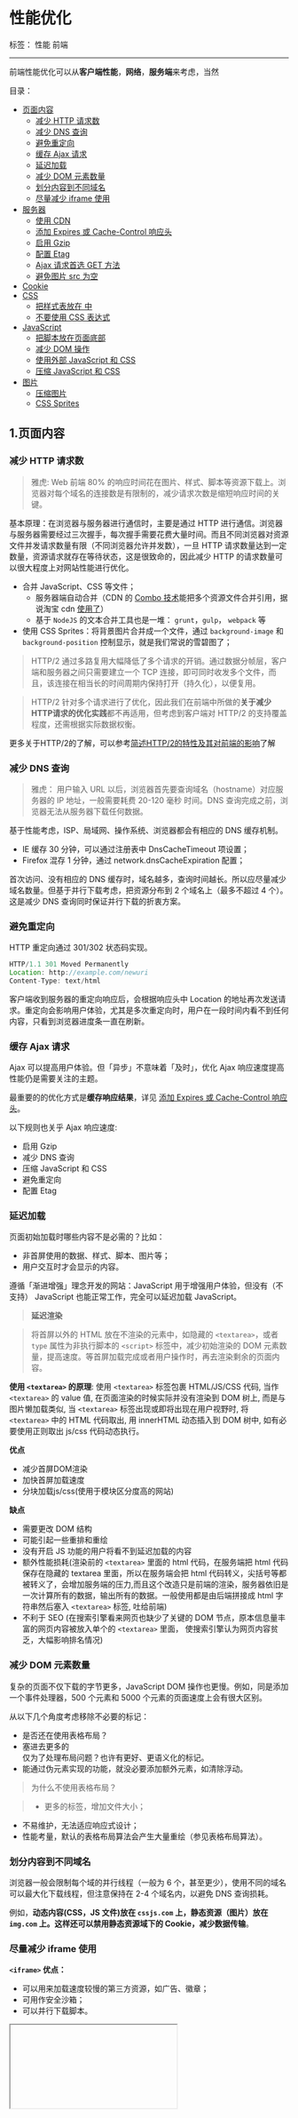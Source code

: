 ﻿# 性能优化

标签： 性能 前端

---

前端性能优化可以从**客户端性能**，**网络**，**服务端**来考虑，当然


目录：

- [页面内容](#1)
    - [减少 HTTP 请求数](#1.1)
    - [减少 DNS 查询](#1.2)
    - [避免重定向](#1.3)
    - [缓存 Ajax 请求](#1.4)
    - [延迟加载](#1.5)
    - [减少 DOM 元素数量](#1.6)
    - [划分内容到不同域名](#1.7)
    - [尽量减少 iframe 使用](#1.8)
- [服务器](#2)
    - [使用 CDN](#2.1)
    - [添加 Expires 或 Cache-Control 响应头](#2.2)
    - [启用 Gzip](#2.3)
    - [配置 Etag](#2.4)
    - [Ajax 请求首选 GET 方法](#2.5)
    - [避免图片 src 为空](#2.6)
- [Cookie](#3)
- [CSS](#4)
    - [把样式表放在 <head> 中](#4.1)
    - [不要使用 CSS 表达式](#4.2)
- [JavaScript](#5)
    - [把脚本放在页面底部](#5.1)
    - [减少 DOM 操作](#5.2)
    - [使用外部 JavaScript 和 CSS](#5.3)
    - [压缩 JavaScript 和 CSS](#5.4)
- [图片](#6)
    - [压缩图片](#6.1)
    - [CSS Sprites](#6.2)
    

## 1.页面内容

### <h3 id="1.1">减少 HTTP 请求数</h3>

> 雅虎: Web 前端 80% 的响应时间花在图片、样式、脚本等资源下载上。浏览器对每个域名的连接数是有限制的，减少请求次数是缩短响应时间的关键。

基本原理：在浏览器与服务器进行通信时，主要是通过 HTTP 进行通信。浏览器与服务器需要经过三次握手，每次握手需要花费大量时间。而且不同浏览器对资源文件并发请求数量有限（不同浏览器允许并发数），一旦 HTTP 请求数量达到一定数量，资源请求就存在等待状态，这是很致命的，因此减少 HTTP 的请求数量可以很大程度上对网站性能进行优化。

- 合并 JavaScript、CSS 等文件；
    - 服务器端自动合并（CDN 的 [Combo 技术](https://yuiblog.com/blog/2008/07/16/combohandler/)能把多个资源文件合并引用，据说淘宝 cdn [使用了](http://www.cnblogs.com/zhengyun_ustc/archive/2012/07/18/combo.html)）
    - 基于 `NodeJS` 的文本合并工具也是一堆： `grunt`，`gulp`， `webpack` 等
- 使用 CSS Sprites：将背景图片合并成一个文件，通过 `background-image` 和 `background-position` 控制显示，就是我们常说的雪碧图了；

>HTTP/2 通过多路复用大幅降低了多个请求的开销。通过数据分帧层，客户端和服务器之间只需要建立一个 TCP 连接，即可同时收发多个文件，而且，该连接在相当长的时间周期内保持打开（持久化），以便复用。

>HTTP/2 针对多个请求进行了优化，因此我们在前端中所做的**关于减少HTTP请求的优化实践**都不再适用，但考虑到客户端对 HTTP/2 的支持覆盖程度，还需根据实际数据权衡。

更多关于HTTP/2的了解，可以参考[简述HTTP/2的特性及其对前端的影响](http://hectorguo.com/zh/http2-starter/)了解

### <h3 id="1.2">减少 DNS 查询</h3>

>雅虎： 用户输入 URL 以后，浏览器首先要查询域名（hostname）对应服务器的 IP 地址，一般需要耗费 20-120 毫秒 时间。DNS 查询完成之前，浏览器无法从服务器下载任何数据。

基于性能考虑，ISP、局域网、操作系统、浏览器都会有相应的 DNS 缓存机制。

- IE 缓存 30 分钟，可以通过注册表中 DnsCacheTimeout 项设置；
- Firefox 混存 1 分钟，通过 network.dnsCacheExpiration 配置；

首次访问、没有相应的 DNS 缓存时，域名越多，查询时间越长。所以应尽量减少域名数量。但基于并行下载考虑，把资源分布到 2 个域名上（最多不超过 4 个）。这是减少 DNS 查询同时保证并行下载的折衷方案。

### <h3 id="1.3">避免重定向</h3>

HTTP 重定向通过 301/302 状态码实现。

```js
HTTP/1.1 301 Moved Permanently  
Location: http://example.com/newuri  
Content-Type: text/html  
```

客户端收到服务器的重定向响应后，会根据响应头中 Location 的地址再次发送请求。重定向会影响用户体验，尤其是多次重定向时，用户在一段时间内看不到任何内容，只看到浏览器进度条一直在刷新。

### <h3 id="1.4">缓存 Ajax 请求</h3>

Ajax 可以提高用户体验。但「异步」不意味着「及时」，优化 Ajax 响应速度提高性能仍是需要关注的主题。

最重要的的优化方式是**缓存响应结果**，详见 [添加 Expires 或 Cache-Control 响应头]()。

以下规则也关乎 Ajax 响应速度:

- 启用 Gzip
- 减少 DNS 查询
- 压缩 JavaScript 和 CSS
- 避免重定向
- 配置 Etag


### <h3 id="1.5">延迟加载</h3>

页面初始加载时哪些内容不是必需的？比如：

- 非首屏使用的数据、样式、脚本、图片等；
- 用户交互时才会显示的内容。

遵循「渐进增强」理念开发的网站：JavaScript 用于增强用户体验，但没有（不支持） JavaScript 也能正常工作，完全可以延迟加载 JavaScript。

> **延迟渲染**

> 将首屏以外的 HTML 放在不渲染的元素中，如隐藏的 `<textarea>`，或者 `type` 属性为非执行脚本的 `<script>` 标签中，减少初始渲染的 DOM 元素数量，提高速度。等首屏加载完成或者用户操作时，再去渲染剩余的页面内容。

**使用 `<textarea>` 的原理**: 使用 `<textarea>` 标签包裹 HTML/JS/CSS 代码, 当作 `<textarea>` 的 value 值, 在页面渲染的时候实际并没有渲染到 DOM 树上, 而是与图片懒加载类似, 当 `<textarea>` 标签出现或即将出现在用户视野时, 将 `<textarea>` 中的 HTML 代码取出, 用 innerHTML 动态插入到 DOM 树中, 如有必要使用正则取出 js/css 代码动态执行。

**优点**

-  减少首屏DOM渲染
-  加快首屏加载速度
-  分块加载js/css(使用于模块区分度高的网站)

**缺点**

- 需要更改 DOM 结构
- 可能引起一些重排和重绘
- 没有开启 JS 功能的用户将看不到延迟加载的内容
- 额外性能损耗(渲染前的 `<textarea>` 里面的 html 代码，在服务端把 html 代码保存在隐藏的 textarea 里面，所以在服务端会把 html 代码转义，尖括号等都被转义了，会增加服务端的压力,而且这个改造只是前端的渲染，服务器依旧是一次计算所有的数据，输出所有的数据。一般使用都是由后端拼接成 html 字符串然后塞入 `<textarea>` 标签, 吐给前端)
- 不利于 SEO (在搜索引擎看来网页也缺少了关键的 DOM 节点，原本信息量丰富的网页内容被放入单个的 `<textarea>` 里面， 使搜索引擎认为网页内容贫乏，大幅影响排名情况)

### <h3 id="1.6">减少 DOM 元素数量</h3>

复杂的页面不仅下载的字节更多，JavaScript DOM 操作也更慢。例如，同是添加一个事件处理器，500 个元素和 5000 个元素的页面速度上会有很大区别。

从以下几个角度考虑移除不必要的标记：

- 是否还在使用表格布局？
- 塞进去更多的 <div> 仅为了处理布局问题？也许有更好、更语义化的标记。
- 能通过伪元素实现的功能，就没必要添加额外元素，如清除浮动。


> 为什么不使用表格布局？

>- 更多的标签，增加文件大小；
- 不易维护，无法适应响应式设计；
- 性能考量，默认的表格布局算法会产生大量重绘（参见表格布局算法）。


### <h3 id="1.7">划分内容到不同域名</h3>

浏览器一般会限制每个域的并行线程（一般为 6 个，甚至更少），使用不同的域名可以最大化下载线程，但注意保持在 2-4 个域名内，以避免 DNS 查询损耗。

例如，**动态内容(CSS，JS 文件)放在 `cssjs.com` 上，静态资源（图片）放在 `img.com` 上。这样还可以禁用静态资源域下的 Cookie，减少数据传输**。

###  <h3 id="1.8">尽量减少 iframe 使用</h3>

**`<iframe>` 优点：**

- 可以用来加载速度较慢的第三方资源，如广告、徽章；
- 可用作安全沙箱；
- 可以并行下载脚本。

**<iframe> 缺点：**

- 加载代价昂贵，即使是空的页面；
- 阻塞页面 load 事件触发；
- 缺乏语义。

## 服务器

### <h3 id="2.1">使用 CDN(Content Delivery Network)</h3>

相比分布式架构的复杂和巨大投入，**静态内容分发网络（CDN）可以以较低的投入，获得加载速度有效提升**。

**致命的缺点就是内容更新的实时性不太好**。

###  <h3 id="2.2">添加 Expires 或 Cache-Control 响应头</h3>

- 静态内容：将 `Expires` 响应头设置为将来很远的时间，实现「永不过期」策略；
- 动态内容：设置合适的 `Cache-Control` 响应头，让浏览器有条件地发起请求。

更多关于浏览器缓存知识可以参考[缓存笔记](https://github.com/byronlun/prepare-for-FE-interview/blob/master/others/%E7%BC%93%E5%AD%98%E7%9F%A5%E8%AF%86%E6%80%BB%E7%BB%93.md)

###  <h3 id="2.3">启用 Gzip</h3>

Gzip 压缩通常可以减少 70% 的响应大小，对某些文件更可能高达 90%，比 Deflate 更高效。主流 Web 服务器都有相应模块，而且绝大多数浏览器支持 gzip 解码。所以，应该对 HTML、CSS、JS、XML、JSON 等文本类型的内容启用压缩。

### <h3 id="2.4">配置 Etag</h3>

Etag 通过文件版本标识，方便服务器判断请求的内容是否有更新，如果没有就响应 304，避免重新下载。

更多关于协商缓存知识可以参考[缓存笔记](https://github.com/byronlun/prepare-for-FE-interview/blob/master/others/%E7%BC%93%E5%AD%98%E7%9F%A5%E8%AF%86%E6%80%BB%E7%BB%93.md)

### <h3 id="2.5">Ajax 请求首选 GET 方法</h3>

浏览器执行 XMLHttpRequest POST 请求时分成两步，先发送 Header，再发送数据。而 GET 只使用一个 TCP 数据包发送数据，所以首选 GET 方法。

IE 中最大 URL 长度为 2K，如果超出 2K，则需要考虑使用 POST 方法。

### <h3 id="2.6">避免图片 src 为空</h3>

虽然 src 属性为空字符串，但浏览器仍然会向服务器发起一个 HTTP 请求，

- 给服务器造成意外的流量负担，尤其时日 PV 较大时；
- 浪费服务器计算资源；
- 可能产生报错。

空的 href 属性也存在类似问题。用户点击空链接时，浏览器也会向服务器发送 HTTP 请求，可以通过 JavaScript 阻止空链接的默认的行为。

## <h2 id="3">Cookie</h2>

Cookie 被用于身份认证、个性化设置等诸多用途。Cookie 通过 HTTP 头在服务器和浏览器间来回传送，**减少 Cookie 大小**可以降低其对响应速度的影响。

- 去除不必要的 Cookie；
- 尽量压缩 Cookie 大小；
- 注意设置 Cookie 的 domain 级别，如无必要，不要影响到 sub-domain；
- 设置合适的过期时间。

还有一个关于 Cookie 的优化处理：**静态资源使用无 Cookie 域名**。
静态资源一般无需使用 Cookie，可以把它们放在使用二级域名或者专门域名的无 Cookie 服务器上，降低 Cookie 传送的造成的流量浪费，提高响应速度。

## <h2 id="4">CSS</h2>

### <h3 id="4.1">把样式表放在 `<head>` 中</h3>

把样式表放在 <head> 中可以让页面渐进渲染，尽早呈现视觉反馈，给用户加载速度很快的感觉。

这对内容比较多的页面尤为重要，用户可以先查看已经下载渲染的内容，而不是盯着白屏等待。

如果把样式表放在页面底部，一些浏览器为减少重绘，会在 CSS 加载完成以后才渲染页面，用户只能对着白屏干瞪眼，用户体验极差。

###  <h3 id="4.2">不要使用 CSS 表达式</h3>

CSS 表达式可以在 CSS 里执行 JavaScript，仅 IE5-IE7 支持，IE8 标准模式已经废弃。

所以，现在基本没人用，可以忽略这一点优化。

## <h2 id="5">JavaScript</h2>

###  <h3 id="5.1">把脚本放在页面底部</h3>

浏览器下载脚本时，会阻塞其他资源并行下载，即使是来自不同域名的资源。因此，最好将脚本放在底部，以提高页面加载速度。

一些特殊场景无法将脚本放到页面底部的，可以考虑  `<script>` 的以下属性：

- `defer` 属性
- HTML5 新增的 `async` 属性

### <h3 id="5.2">减少 DOM 操作</h3>

JavaScript 操作 DOM 很慢，尤其是 DOM 节点很多时。

使用时应该注意：

- 缓存已经访问过的元素；
- 使用 `DocumentFragment` 暂存 DOM，整理好以后再插入 DOM 树；
- 操作 className，而不是多次读写 style；
- 避免使用 JavaScript 修复布局。

### <h3 id="5.3">使用外部 JavaScript 和 CSS</h3>

外部 JavaScript 和 CSS 文件可以被浏览器缓存，在不同页面间重用，也能降低页面大小。

当然，实际中也需要考虑代码的重用程度。如果仅仅是某个页面使用到的代码，可以考虑内嵌在页面中，减少 HTTP 请求数。另外，可以在首页加载完成以后，预先加载子页面的资源。

### <h3 id="5.4">压缩 JavaScript 和 CSS</h3>

压缩代码可以移除非功能性的字符（注释、空格、空行等），减少文件大小，提高载入速度。

> 得益于 Node.js 的流行，开源社区涌现出许多高效、易用的前端优化工具，JavaScript 和 CSS 压缩类的，如 [UglifyJS 2](https://github.com/mishoo/UglifyJS2)、csso、cssnano 等。

> 对于内嵌的 CSS 和 JavaScript，也可以通过 htmlmin 等工具压缩。

> 这些项目都有 Gulp、Webpack 等流行构建工具的配套版本。

## <h2 id="6">图片</h2>

### <h3 id="6.1">压缩图片</h3>

压缩图片最直接带来的就是减少图片的大小，从而缩短请求时间。

图片压缩的方式有：

1. 缩小图片分辨率；
2. 改变图片格式；
3. 降低图片保存质量。

### <h3 id="6.2">CSS Sprites</h3>

CSS Sprites：是将多张图片合并成一张图片达到减少 HTTP 请求的一种解决方案，可以通过 background-image 和 background-position 属性来访问图片内容。这种方案同时还可以减少图片总字节数，节省命名词汇量（由命名多张图片文件变成一张）。



